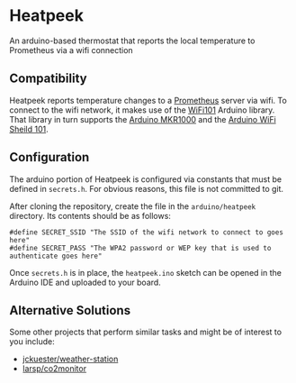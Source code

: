 # Heatpeek
An arduino-based thermostat that reports the local temperature to Prometheus via a wifi connection

## Compatibility
Heatpeek reports temperature changes to a [Prometheus](https://prometheus.io/) server via wifi. To connect to the wifi network, it makes use of the [WiFi101](https://www.arduino.cc/en/Reference/WiFi101) Arduino library. That library in turn supports the [Arduino MKR1000](https://www.arduino.cc/en/Guide/MKR1000) and the [Arduino WiFi Sheild 101](https://www.arduino.cc/en/Guide/ArduinoWiFiShield101).

## Configuration
The arduino portion of Heatpeek is configured via constants that must be defined in `secrets.h`. For obvious reasons, this file is not committed to git. 

After cloning the repository, create the file in the `arduino/heatpeek` directory. Its contents should be as follows:
```
#define SECRET_SSID "The SSID of the wifi network to connect to goes here"
#define SECRET_PASS "The WPA2 password or WEP key that is used to authenticate goes here"
```

Once `secrets.h` is in place, the `heatpeek.ino` sketch can be opened in the Arduino IDE and uploaded to your board.

## Alternative Solutions
Some other projects that perform similar tasks and might be of interest to you include:
* [jckuester/weather-station](https://github.com/jckuester/weather-station)
* [larsp/co2monitor](https://github.com/larsp/co2monitor)
